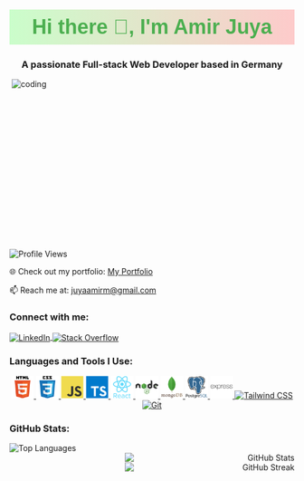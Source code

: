 <h1 align="center" style="font-family: 'Arial', sans-serif; font-size: 36px; color: #4CAF50; background: linear-gradient(90deg, rgba(0,255,0,0.2), rgba(255,0,0,0.2)); padding: 10px;">
  Hi there 👋, I'm Amir Juya
</h1>

<h3 align="center">A passionate Full-stack Web Developer based in Germany</h3> 
<img src="https://github.com/user-attachments/assets/4ce6eb25-b7d8-4107-9159-534789354477" alt="coding" align="right" height="300" width="500" />
<p align="left"> <img src="https://komarev.com/ghpvc/?username=juyaamir&label=Profile%20views&color=0e75b6&style=flat" alt="Profile Views" /> </p>
<p align="left">🌐 Check out my portfolio: <a href="https://juyaamir.github.io/portfolio/">My Portfolio</a></p>
<p align="left">📫 Reach me at: <a href="mailto:juyaamirm@gmail.com">juyaamirm@gmail.com</a></p>



<h3 align="left">Connect with me:</h3> 
<p align="left"> 
  <a href="https://www.linkedin.com/in/amj2/" target="blank">
    <img align="center" src="https://raw.githubusercontent.com/rahuldkjain/github-profile-readme-generator/master/src/images/icons/Social/linked-in-alt.svg" alt="LinkedIn" height="30" width="40" />
  </a> 
  <a href="https://stackoverflow.com/users/23450003" target="blank">
    <img align="center" src="https://raw.githubusercontent.com/rahuldkjain/github-profile-readme-generator/master/src/images/icons/Social/stack-overflow.svg" alt="Stack Overflow" height="30" width="40" />
  </a> 
</p>

<h3 align="left">Languages and Tools I Use:</h3> 
<p align="center"> 
  <a href="https://developer.mozilla.org/en-US/docs/Web/HTML/" target="_blank" rel="noreferrer">
    <img src="https://raw.githubusercontent.com/devicons/devicon/master/icons/html5/html5-original-wordmark.svg" alt="HTML5" width="40" height="40"/>
  </a> 
  <a href="https://www.w3schools.com/css/" target="_blank" rel="noreferrer">
    <img src="https://raw.githubusercontent.com/devicons/devicon/master/icons/css3/css3-original-wordmark.svg" alt="CSS3" width="40" height="40"/>
  </a> 
  <a href="https://developer.mozilla.org/en-US/docs/Web/JavaScript" target="_blank" rel="noreferrer">
    <img src="https://raw.githubusercontent.com/devicons/devicon/master/icons/javascript/javascript-original.svg" alt="JavaScript" width="40" height="40"/>
  </a> 
  <a href="https://www.typescriptlang.org/" target="_blank" rel="noreferrer">
    <img src="https://raw.githubusercontent.com/devicons/devicon/master/icons/typescript/typescript-original.svg" alt="TypeScript" width="40" height="40"/>
  </a> 
  <a href="https://reactjs.org/" target="_blank" rel="noreferrer">
    <img src="https://raw.githubusercontent.com/devicons/devicon/master/icons/react/react-original-wordmark.svg" alt="React" width="40" height="40"/>
  </a> 
  <a href="https://nodejs.org" target="_blank" rel="noreferrer">
    <img src="https://raw.githubusercontent.com/devicons/devicon/master/icons/nodejs/nodejs-original-wordmark.svg" alt="Node.js" width="40" height="40"/>
  </a> 
  <a href="https://www.mongodb.com/" target="_blank" rel="noreferrer">
    <img src="https://raw.githubusercontent.com/devicons/devicon/master/icons/mongodb/mongodb-original-wordmark.svg" alt="MongoDB" width="40" height="40"/>
  </a> 
  <a href="https://www.postgresql.org/" target="_blank" rel="noreferrer">
    <img src="https://raw.githubusercontent.com/devicons/devicon/master/icons/postgresql/postgresql-original-wordmark.svg" alt="PostgreSQL" width="40" height="40"/>
  </a> 
  <a href="https://expressjs.com" target="_blank" rel="noreferrer">
    <img src="https://raw.githubusercontent.com/devicons/devicon/master/icons/express/express-original-wordmark.svg" alt="Express" width="40" height="40"/>
  </a> 
  <a href="https://tailwindcss.com/" target="_blank" rel="noreferrer">
    <img src="https://www.vectorlogo.zone/logos/tailwindcss/tailwindcss-icon.svg" alt="Tailwind CSS" width="40" height="40"/>
  </a> 
  <a href="https://git-scm.com/" target="_blank" rel="noreferrer">
    <img src="https://www.vectorlogo.zone/logos/git-scm/git-scm-icon.svg" alt="Git" width="40" height="40"/>
  </a> 
</p>


<div>
    <h3 align="left">GitHub Stats:</h3>  
  <p> 
  <img align="left" src="https://github-readme-stats.vercel.app/api/top-langs?username=juyaamir&show_icons=true&locale=en&layout=compact" alt="Top Languages" /> 
</p>

<br>
<div align="right">
   <img  src="https://github-readme-stats.vercel.app/api?username=juyaamir&show_icons=true&locale=en" alt="GitHub Stats" style="width: 48%; min-width: 300px;" />
</div>

  <div align="right" >
      <img src="https://github-readme-streak-stats.herokuapp.com/?user=juyaamir&" alt="GitHub Streak" style="width: 48%; min-width: 300px;" />
  </div>

</div>



